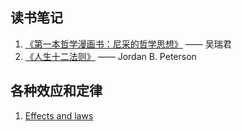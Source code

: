 ## 读书笔记
1. [《第一本哲学漫画书：尼采的哲学思想》](https://github.com/GaoYuanBob/Hello-World/blob/master/%E3%80%8A%E7%AC%AC%E4%B8%80%E6%9C%AC%E5%93%B2%E5%AD%A6%E6%BC%AB%E7%94%BB%E4%B9%A6%EF%BC%9A%E5%B0%BC%E9%87%87%E7%9A%84%E5%93%B2%E5%AD%A6%E6%80%9D%E6%83%B3%E3%80%8B.md) —— 吴瑞君
2. [《人生十二法则》](https://github.com/GaoYuanBob/Reading-Notes/blob/master/%E3%80%8A%E4%BA%BA%E7%94%9F%E5%8D%81%E4%BA%8C%E6%B3%95%E5%88%99%E3%80%8B.md) —— Jordan B. Peterson

## 各种效应和定律
1. [Effects and laws]()
